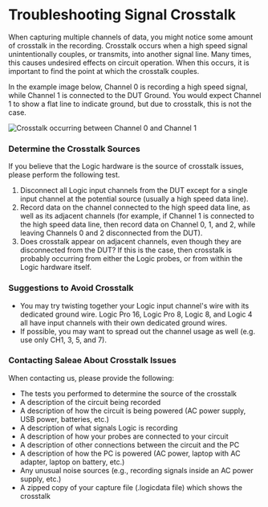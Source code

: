 # Troubleshooting Signal Crosstalk

When capturing multiple channels of data, you might notice some amount of crosstalk in the recording. Crosstalk occurs when a high speed signal unintentionally couples, or transmits, into another signal line. Many times, this causes undesired effects on circuit operation. When this occurs, it is important to find the point at which the crosstalk couples.

In the example image below, Channel 0 is recording a high speed signal, while Channel 1 is connected to the DUT Ground. You would expect Channel 1 to show a flat line to indicate ground, but due to crosstalk, this is not the case.

![Crosstalk occurring between Channel 0 and Channel 1](../.gitbook/assets/2018-11-08\_1541.png)

### Determine the Crosstalk Sources

If you believe that the Logic hardware is the source of crosstalk issues, please perform the following test.

1. Disconnect all Logic input channels from the DUT except for a single input channel at the potential source (usually a high speed data line).&#x20;
2. Record data on the channel connected to the high speed data line, as well as its adjacent channels (for example, if Channel 1 is connected to the high speed data line, then record data on Channel 0, 1, and 2, while leaving Channels 0 and 2 disconnected from the DUT).&#x20;
3. Does crosstalk appear on adjacent channels, even though they are disconnected from the DUT? If this is the case, then crosstalk is probably occurring from either the Logic probes, or from within the Logic hardware itself.

### Suggestions to Avoid Crosstalk

* You may try twisting together your Logic input channel's wire with its dedicated ground wire. Logic Pro 16, Logic Pro 8, Logic 8, and Logic 4 all have input channels with their own dedicated ground wires.
* If possible, you may want to spread out the channel usage as well (e.g. use only CH1, 3, 5, and 7).

### Contacting Saleae About Crosstalk Issues

When contacting us, please provide the following:

* The tests you performed to determine the source of the crosstalk
* A description of the circuit being recorded
* A description of how the circuit is being powered (AC power supply, USB power, batteries, etc.)
* A description of what signals Logic is recording
* A description of how your probes are connected to your circuit
* A description of other connections between the circuit and the PC
* A description of how the PC is powered (AC power, laptop with AC adapter, laptop on battery, etc.)
* Any unusual noise sources (e.g., recording signals inside an AC power supply, etc.)
* A zipped copy of your capture file (.logicdata file) which shows the crosstalk
